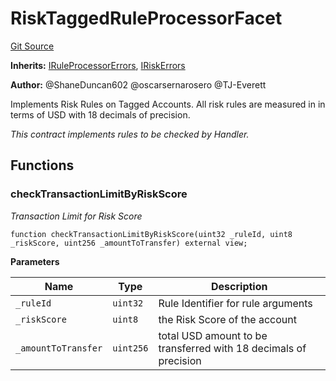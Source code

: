 # RiskTaggedRuleProcessorFacet
[Git Source](https://github.com/thrackle-io/Tron_Internal/blob/1967bc8c4a91d28c4a17e06555cea67921b90fa3/src/economic/ruleProcessor/RiskTaggedRuleProcessorFacet.sol)

**Inherits:**
[IRuleProcessorErrors](/src/interfaces/IErrors.sol/interface.IRuleProcessorErrors.md), [IRiskErrors](/src/interfaces/IErrors.sol/interface.IRiskErrors.md)

**Author:**
@ShaneDuncan602 @oscarsernarosero @TJ-Everett

Implements Risk Rules on Tagged Accounts. All risk rules are measured in
in terms of USD with 18 decimals of precision.

*This contract implements rules to be checked by Handler.*


## Functions
### checkTransactionLimitByRiskScore

*Transaction Limit for Risk Score*


```solidity
function checkTransactionLimitByRiskScore(uint32 _ruleId, uint8 _riskScore, uint256 _amountToTransfer) external view;
```
**Parameters**

|Name|Type|Description|
|----|----|-----------|
|`_ruleId`|`uint32`|Rule Identifier for rule arguments|
|`_riskScore`|`uint8`|the Risk Score of the account|
|`_amountToTransfer`|`uint256`|total USD amount to be transferred with 18 decimals of precision|


